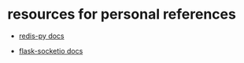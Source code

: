# resources for personal references

- [redis-py docs](https://redis.io/docs/latest/develop/clients/redis-py/)

- [flask-socketio docs](https://flask-socketio.readthedocs.io/en/latest/getting_started.html/)
